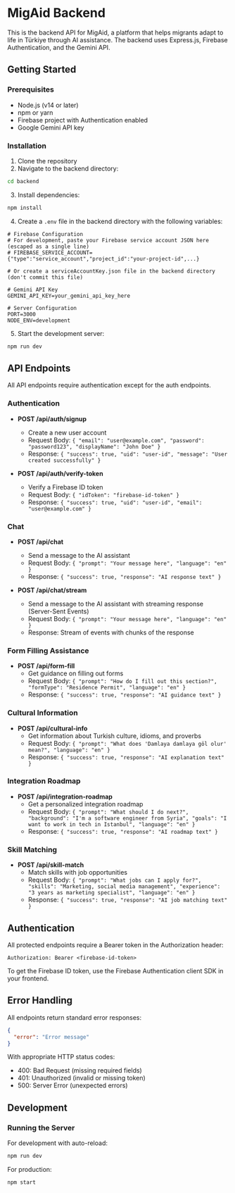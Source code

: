 # MigAid Backend

This is the backend API for MigAid, a platform that helps migrants adapt to life in Türkiye through AI assistance. The backend uses Express.js, Firebase Authentication, and the Gemini API.

## Getting Started

### Prerequisites

- Node.js (v14 or later)
- npm or yarn
- Firebase project with Authentication enabled
- Google Gemini API key

### Installation

1. Clone the repository
2. Navigate to the backend directory:

```bash
cd backend
```

3. Install dependencies:

```bash
npm install
```

4. Create a `.env` file in the backend directory with the following variables:

```
# Firebase Configuration
# For development, paste your Firebase service account JSON here (escaped as a single line)
# FIREBASE_SERVICE_ACCOUNT={"type":"service_account","project_id":"your-project-id",...}

# Or create a serviceAccountKey.json file in the backend directory (don't commit this file)

# Gemini API Key
GEMINI_API_KEY=your_gemini_api_key_here

# Server Configuration
PORT=3000
NODE_ENV=development
```

5. Start the development server:

```bash
npm run dev
```

## API Endpoints

All API endpoints require authentication except for the auth endpoints.

### Authentication

- **POST /api/auth/signup**

  - Create a new user account
  - Request Body: `{ "email": "user@example.com", "password": "password123", "displayName": "John Doe" }`
  - Response: `{ "success": true, "uid": "user-id", "message": "User created successfully" }`

- **POST /api/auth/verify-token**
  - Verify a Firebase ID token
  - Request Body: `{ "idToken": "firebase-id-token" }`
  - Response: `{ "success": true, "uid": "user-id", "email": "user@example.com" }`

### Chat

- **POST /api/chat**

  - Send a message to the AI assistant
  - Request Body: `{ "prompt": "Your message here", "language": "en" }`
  - Response: `{ "success": true, "response": "AI response text" }`

- **POST /api/chat/stream**
  - Send a message to the AI assistant with streaming response (Server-Sent Events)
  - Request Body: `{ "prompt": "Your message here", "language": "en" }`
  - Response: Stream of events with chunks of the response

### Form Filling Assistance

- **POST /api/form-fill**
  - Get guidance on filling out forms
  - Request Body: `{ "prompt": "How do I fill out this section?", "formType": "Residence Permit", "language": "en" }`
  - Response: `{ "success": true, "response": "AI guidance text" }`

### Cultural Information

- **POST /api/cultural-info**
  - Get information about Turkish culture, idioms, and proverbs
  - Request Body: `{ "prompt": "What does 'Damlaya damlaya göl olur' mean?", "language": "en" }`
  - Response: `{ "success": true, "response": "AI explanation text" }`

### Integration Roadmap

- **POST /api/integration-roadmap**
  - Get a personalized integration roadmap
  - Request Body: `{ "prompt": "What should I do next?", "background": "I'm a software engineer from Syria", "goals": "I want to work in tech in Istanbul", "language": "en" }`
  - Response: `{ "success": true, "response": "AI roadmap text" }`

### Skill Matching

- **POST /api/skill-match**
  - Match skills with job opportunities
  - Request Body: `{ "prompt": "What jobs can I apply for?", "skills": "Marketing, social media management", "experience": "3 years as marketing specialist", "language": "en" }`
  - Response: `{ "success": true, "response": "AI job matching text" }`

## Authentication

All protected endpoints require a Bearer token in the Authorization header:

```
Authorization: Bearer <firebase-id-token>
```

To get the Firebase ID token, use the Firebase Authentication client SDK in your frontend.

## Error Handling

All endpoints return standard error responses:

```json
{
  "error": "Error message"
}
```

With appropriate HTTP status codes:

- 400: Bad Request (missing required fields)
- 401: Unauthorized (invalid or missing token)
- 500: Server Error (unexpected errors)

## Development

### Running the Server

For development with auto-reload:

```bash
npm run dev
```

For production:

```bash
npm start
```
